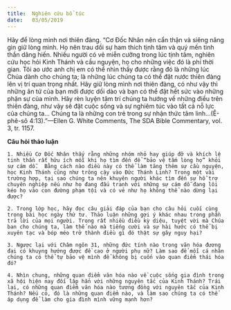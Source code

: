 ```yaml
---
title:  Nghiên cứu bổ túc
date:   03/05/2019
---
```


Hãy để lòng mình nơi thiên đàng. “Cơ Đốc Nhân nên cẩn thận và siêng năng gìn giữ lòng mình. Họ nên trau dồi sự ham thích tịnh tâm và quý mến tinh thần dâng hiến. Nhiều người có vẻ miễn cưỡng trong lúc tịnh tâm, nghiên cứu học hỏi Kinh Thánh và cầu nguyện, họ cho những việc đó là phí thời gian. Tôi ao ước anh chị em có thể nhìn thấy được rằng đó là những lúc Chúa dành cho chúng ta; là những lúc chúng ta có thể đặt nước thiên đàng lên vị trí quan trọng nhất. Hãy giữ lòng mình nơi thiên đàng, có như vậy thì những ân tứ của bạn mới được dồi dào và bạn có thể đặt hết sức vào những phận sự của mình. Hãy rèn luyện tâm trí chúng ta hướng về những điều trên thiên đàng, như vậy sẽ đặt cuộc sống và sự nghiêm túc vào tất cả nỗ lực của chúng ta… Chúng ta là những con trẻ trong sự nhận thức tâm linh…(Ê-phê-sô 4:13).”—Ellen G. White Comments, The SDA Bible Commentary, vol. 3, tr. 1157.

**Câu hỏi thảo luận**

`1.	Nhiều Cơ Đốc Nhân thấy rằng những nhóm nhỏ hay giúp đỡ và khích lệ tinh thần rất hữu ích mỗi khi họ tìm đến để “bảo vệ tấm lòng họ” khỏi sự cám dỗ.  Bằng cách nào điều này có thể làm tăng thêm sự cầu nguyện, học Kinh Thánh cũng như trông cậy vào Đức Thánh Linh? Trong một vài trường hợp, tại sao chúng ta nên khuyên người khác tìm đến sự hỗ trợ chuyên nghiệp nếu như họ đang đấu tranh với những sự cám dỗ đang lôi kéo họ vào con đường phạm tội và có vẻ như họ không thể nào dừng lại được?`
		
`2.	Trong lớp học, hãy đọc câu giải đáp của bạn cho câu hỏi cuối cùng trong bài học ngày thứ tư. Thảo luận những gợi ý khác nhau trong phần trả lời của mọi người. Trong rất nhiều điều kỳ diệu, tuyệt vời mà Chúa ban cho chúng ta, làm thế nào mà tiếng cười và sự hài hước có thể bị xuyên tạc và bóp méo trở thành điều gì đó thật sự gây nguy hại?`
		
`3.	Ngược lại với Châm ngôn 31, những đức tính nào trong văn hóa đương đại có khuyng hướng được đề cao ở người phụ nữ? Làm sao để mỗi cá nhân chúng ta có thể tự bảo vệ mình để không bị cuốn vào quan điểm thái hóa đó?`
		
`4.	Nhìn chung, những quan điểm văn hóa nào về cuộc sống gia đình trong xã hội hiện nay đối lập hẳn với những nguyên tắc của Kinh Thánh? Trái lại, có những quan điểm văn hóa nào tương đồng với nguyên tắc của Kinh Thánh? Nếu có, đó là những quan điểm nào, và làm sao chúng ta có thể áp dụng để làm cho gia đình mình vững mạnh hơn?`